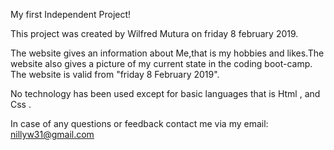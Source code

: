 My first Independent Project!

This project was created by Wilfred Mutura on friday 8 february 2019.

The website gives an information about Me,that is my hobbies and likes.The website also gives a picture of my current state in the coding boot-camp.
The website is valid from "friday 8 February 2019".

No technology has been used except for basic languages that is Html , and Css .

In case of any questions or feedback contact me via my email: nillyw31@gmail.com

